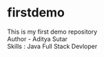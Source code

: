 # firstdemo
This is my first demo repository <br/>
Author - Aditya Sutar <br/>
Skills : Java Full Stack Devloper